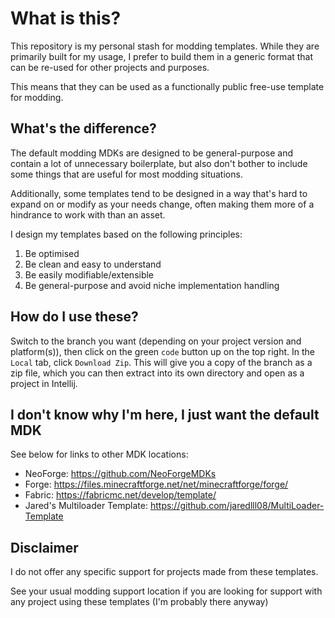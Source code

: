 # What is this?

This repository is my personal stash for modding templates.
While they are primarily built for my usage, I prefer to build them in a generic format that can be re-used for
other projects and purposes.

This means that they can be used as a functionally public free-use template for modding.

## What's the difference?
The default modding MDKs are designed to be general-purpose and contain a lot of unnecessary boilerplate, 
but also don't bother to include some things that are useful for most modding situations.

Additionally, some templates tend to be designed in a way that's hard to expand on or modify as your needs change,
often making them more of a hindrance to work with than an asset.

I design my templates based on the following principles:
1. Be optimised
2. Be clean and easy to understand
3. Be easily modifiable/extensible
4. Be general-purpose and avoid niche implementation handling

## How do I use these?
Switch to the branch you want (depending on your project version and platform(s)), then click on the green `code` 
button up on the top right. In the `Local` tab, click `Download Zip`. This will give you a copy of the branch as a zip
file, which you can then extract into its own directory and open as a project in Intellij.

## I don't know why I'm here, I just want the default MDK
See below for links to other MDK locations:

- NeoForge: https://github.com/NeoForgeMDKs
- Forge: https://files.minecraftforge.net/net/minecraftforge/forge/
- Fabric: https://fabricmc.net/develop/template/
- Jared's Multiloader Template: https://github.com/jaredlll08/MultiLoader-Template

## Disclaimer
I do not offer any specific support for projects made from these templates.

See your usual modding support location if you are looking for support with any project using these templates
(I'm probably there anyway)